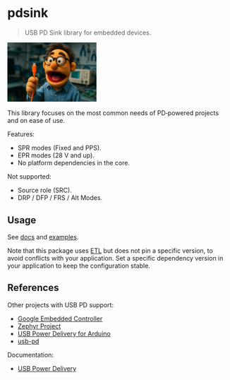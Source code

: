 # pdsink

> USB PD Sink library for embedded devices.

<img src="./docs/images/intro1.jpg" width="40%">

This library focuses on the most common needs of PD‑powered projects and on
ease of use.

Features:

- SPR modes (Fixed and PPS).
- EPR modes (28 V and up).
- No platform dependencies in the core.

Not supported:

- Source role (SRC).
- DRP / DFP / FRS / Alt Modes.


## Usage

See [docs](./docs) and [examples](./examples).

Note that this package uses [ETL](https://www.etlcpp.com/) but does not pin a
specific version, to avoid conflicts with your application. Set a specific
dependency version in your application to keep the configuration stable.


## References

Other projects with USB PD support:

- [Google Embedded Controller](https://chromium.googlesource.com/chromiumos/platform/ec)
- [Zephyr Project](https://github.com/zephyrproject-rtos/zephyr)
- [USB Power Delivery for Arduino](https://github.com/manuelbl/usb-pd-arduino)
- [usb-pd](https://github.com/Ralim/usb-pd)

Documentation:

- [USB Power Delivery](https://usb.org/document-library/usb-power-delivery)
